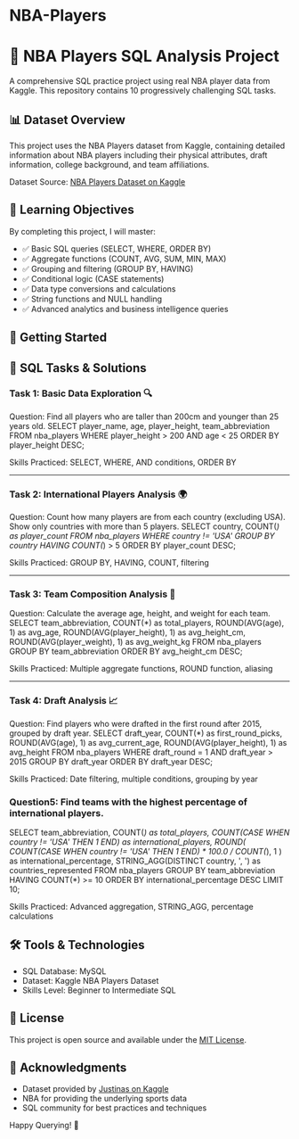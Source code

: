 # NBA-Players

# 🏀 NBA Players SQL Analysis Project

A comprehensive SQL practice project using real NBA player data from Kaggle. This repository contains 10 progressively challenging SQL tasks.

## 📊 Dataset Overview

This project uses the NBA Players dataset from Kaggle, containing detailed information about NBA players including their physical attributes, draft information, college background, and team affiliations.

Dataset Source: [NBA Players Dataset on Kaggle](https://www.kaggle.com/datasets/justinas/nba-players-data)


## 🎯 Learning Objectives

By completing this project, I will master:

- ✅ Basic SQL queries (SELECT, WHERE, ORDER BY)
- ✅ Aggregate functions (COUNT, AVG, SUM, MIN, MAX)
- ✅ Grouping and filtering (GROUP BY, HAVING)
- ✅ Conditional logic (CASE statements)
- ✅ Data type conversions and calculations
- ✅ String functions and NULL handling
- ✅ Advanced analytics and business intelligence queries

## 🚀 Getting Started

   
## 📝 SQL Tasks & Solutions

### Task 1: Basic Data Exploration 🔍

Question: Find all players who are taller than 200cm and younger than 25 years old.
SELECT player_name, age, player_height, team_abbreviation
FROM nba_players
WHERE player_height > 200 
  AND age < 25
ORDER BY player_height DESC;

Skills Practiced: SELECT, WHERE, AND conditions, ORDER BY

-----

### Task 2: International Players Analysis 🌍

Question: Count how many players are from each country (excluding USA). Show only countries with more than 5 players.
SELECT country, COUNT(*) as player_count
FROM nba_players
WHERE country != 'USA'
GROUP BY country
HAVING COUNT(*) > 5
ORDER BY player_count DESC;

Skills Practiced: GROUP BY, HAVING, COUNT, filtering

-----

### Task 3: Team Composition Analysis 🏀

Question: Calculate the average age, height, and weight for each team.
SELECT 
    team_abbreviation,
    COUNT(*) as total_players,
    ROUND(AVG(age), 1) as avg_age,
    ROUND(AVG(player_height), 1) as avg_height_cm,
    ROUND(AVG(player_weight), 1) as avg_weight_kg
FROM nba_players
GROUP BY team_abbreviation
ORDER BY avg_height_cm DESC;

Skills Practiced: Multiple aggregate functions, ROUND function, aliasing

-----

### Task 4: Draft Analysis 📈

Question: Find players who were drafted in the first round after 2015, grouped by draft year.
SELECT 
    draft_year,
    COUNT(*) as first_round_picks,
    ROUND(AVG(age), 1) as avg_current_age,
    ROUND(AVG(player_height), 1) as avg_height
FROM nba_players
WHERE draft_round = 1 
  AND draft_year > 2015
GROUP BY draft_year
ORDER BY draft_year DESC;

Skills Practiced: Date filtering, multiple conditions, grouping by year

### Question5: Find teams with the highest percentage of international players.
SELECT 
    team_abbreviation,
    COUNT(*) as total_players,
    COUNT(CASE WHEN country != 'USA' THEN 1 END) as international_players,
    ROUND(
        COUNT(CASE WHEN country != 'USA' THEN 1 END) * 100.0 / COUNT(*), 
        1
    ) as international_percentage,
    STRING_AGG(DISTINCT country, ', ') as countries_represented
FROM nba_players
GROUP BY team_abbreviation
HAVING COUNT(*) >= 10
ORDER BY international_percentage DESC
LIMIT 10;

Skills Practiced: Advanced aggregation, STRING_AGG, percentage calculations


## 🛠️ Tools & Technologies

- SQL Database: MySQL
- Dataset: Kaggle NBA Players Dataset
- Skills Level: Beginner to Intermediate SQL


## 📄 License

This project is open source and available under the [MIT License](LICENSE).

## 🙏 Acknowledgments

- Dataset provided by [Justinas on Kaggle](https://www.kaggle.com/datasets/justinas/nba-players-data)
- NBA for providing the underlying sports data
- SQL community for best practices and techniques



Happy Querying! 🚀



